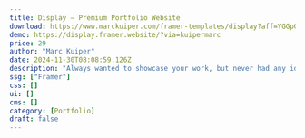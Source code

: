 ```yaml
---
title: Display — Premium Portfolio Website
download: https://www.marckuiper.com/framer-templates/display?aff=YGGpO5
demo: https://display.framer.website/?via=kuipermarc
price: 29
author: "Marc Kuiper"
date: 2024-11-30T08:08:59.126Z
description: "Always wanted to showcase your work, but never had any idea how to build a portfolio website? This is your time to shine! Meet Display, a Framer template to create your online portfolio."
ssg: ["Framer"]
css: []
ui: []
cms: []
category: [Portfolio]
draft: false
---
```

